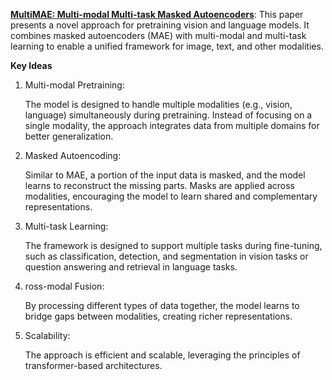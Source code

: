 [**MultiMAE: Multi-modal Multi-task Masked Autoencoders**](https://arxiv.org/abs/2204.01678): This paper presents a novel approach for pretraining vision and language models. It combines masked autoencoders (MAE) with multi-modal and multi-task learning to enable a unified framework for image, text, and other modalities.

**Key Ideas**
1) Multi-modal Pretraining:

    The model is designed to handle multiple modalities (e.g., vision, language) simultaneously during pretraining.
    Instead of focusing on a single modality, the approach integrates data from multiple domains for better generalization.

2) Masked Autoencoding:

    Similar to MAE, a portion of the input data is masked, and the model learns to reconstruct the missing parts.
    Masks are applied across modalities, encouraging the model to learn shared and complementary representations.

3) Multi-task Learning:

    The framework is designed to support multiple tasks during fine-tuning, such as classification, detection, and segmentation in vision tasks or question         answering and retrieval in language tasks.

4) ross-modal Fusion:

    By processing different types of data together, the model learns to bridge gaps between modalities, creating richer representations.

5) Scalability:

    The approach is efficient and scalable, leveraging the principles of transformer-based architectures.
